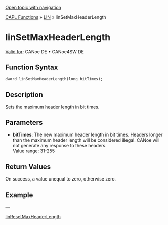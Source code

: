[Open topic with navigation](../../../../../CANoeDEFamily.htm#Topics/CAPLFunctions/LIN/Functions/CAPLfunctionLINSetMaxHeaderLength.md)

[CAPL Functions](../../CAPLfunctions.md) » [LIN](../CAPLfunctionsLINOverview.md) » linSetMaxHeaderLength

# linSetMaxHeaderLength

[Valid for](../../../Shared/FeatureAvailability.md): CANoe DE • CANoe4SW DE

## Function Syntax

```
dword linSetMaxHeaderLength(long bitTimes);
```

## Description

Sets the maximum header length in bit times.

## Parameters

- **bitTimes**: The new maximum header length in bit times. Headers longer than the maximum header length will be considered illegal. CANoe will not generate any response to these headers.  
  Value range: 31-255

## Return Values

On success, a value unequal to zero, otherwise zero.

## Example

—

[linResetMaxHeaderLength](CAPLfunctionLINResetMaxHeaderLength.md)

